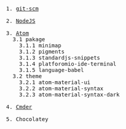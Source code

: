 <pre>
  1. <a href="https://git-scm.com/">git-scm</a>

  2. <a href="https://nodejs.org/en/">NodeJS</a>

  3. <a href="https://atom.io/">Atom</a>
    3.1 pakage
      3.1.1 minimap
      3.1.2 pigments
      3.1.3 standardjs-snippets
      3.1.4 platforomio-ide-terminal
      3.1.5 language-babel
    3.2 theme
      3.2.1 atom-material-ui
      3.2.2 atom-material-syntax
      3.2.3 atom-material-syntax-dark

  4. <a href="http://cmder.net/">Cmder</a>

  5. Chocolatey
</pre>
